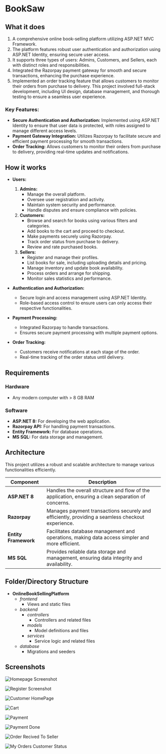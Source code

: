 # BookSaw

## What it does
 1. A comprehensive online book-selling platform utilizing ASP.NET MVC Framework.
 2. The platform features robust user authentication and authorization using ASP.NET Identity, ensuring secure user access.
 3. It supports three types of users: Admins, Customers, and Sellers, each with distinct roles and responsibilities.
 4. Integrated the Razorpay payment gateway for smooth and secure transactions, enhancing the purchase experience.
 5. Implemented an order tracking feature that allows customers to monitor their orders from purchase to delivery. This project involved full-stack development, including UI design, database management, and thorough testing to ensure a seamless user experience. 


### Key Features:
- **Secure Authentication and Authorization:** Implemented using ASP.NET Identity to ensure that user data is protected, with roles assigned to manage different access levels.
- **Payment Gateway Integration:** Utilizes Razorpay to facilitate secure and efficient payment processing for smooth transactions.
- **Order Tracking:** Allows customers to monitor their orders from purchase to delivery, providing real-time updates and notifications.

## How it works
- **Users:** 
  1. **Admins:** 
     - Manage the overall platform.
     - Oversee user registration and activity.
     - Maintain system security and performance.
     - Handle disputes and ensure compliance with policies.
  2. **Customers:**
     - Browse and search for books using various filters and categories.
     - Add books to the cart and proceed to checkout.
     - Make payments securely using Razorpay.
     - Track order status from purchase to delivery.
     - Review and rate purchased books.
  3. **Sellers:**
     - Register and manage their profiles.
     - List books for sale, including uploading details and pricing.
     - Manage inventory and update book availability.
     - Process orders and arrange for shipping.
     - Monitor sales statistics and performance.

- **Authentication and Authorization:** 
  - Secure login and access management using ASP.NET Identity.
  - Role-based access control to ensure users can only access their respective functionalities.

- **Payment Processing:** 
  - Integrated Razorpay to handle transactions.
  - Ensures secure payment processing with multiple payment options.

- **Order Tracking:** 
  - Customers receive notifications at each stage of the order.
  - Real-time tracking of the order status until delivery.

## Requirements
### Hardware
- Any modern computer with > 8 GB RAM

### Software
- **ASP.NET 8:** For developing the web application.
- **Razorpay API:** For handling payment transactions.
- **Entity Framework:** For database operations.
- **MS SQL:** For data storage and management.

## Architecture
This project utilizes a robust and scalable architecture to manage various functionalities efficiently.

| Component          | Description                    |
|--------------------|--------------------------------|
| **ASP.NET 8**      | Handles the overall structure and flow of the application, ensuring a clean separation of concerns. |
| **Razorpay**       | Manages payment transactions securely and efficiently, providing a seamless checkout experience.    |
| **Entity Framework** | Facilitates database management and operations, making data access simpler and more efficient. |
| **MS SQL**         | Provides reliable data storage and management, ensuring data integrity and availability.            |

## Folder/Directory Structure

- **OnlineBookSellingPlatform**
  - *frontend*
    - Views and static files
  - *backend*
    - *controllers*
      - Controllers and related files
    - *models*
      - Model definitions and files
    - *services*
      - Service logic and related files
  - *database*
    - Migrations and seeders

## Screenshots

![Homepage Screenshot](https://github.com/chandrahassawant/BookSaw/blob/main/Screenshots/Landing%20Page.png)

![Register Screenshot](https://github.com/chandrahassawant/BookSaw/blob/main/Screenshots/Register.png)

![Customer HomePage ](https://github.com/chandrahassawant/BookSaw/blob/main/Screenshots/ProductPage.png)

![Cart ](https://github.com/chandrahassawant/BookSaw/blob/main/Screenshots/cart.png)

![Payment ](https://github.com/chandrahassawant/BookSaw/blob/main/Screenshots/Razorpay%20payment.png)

![Payment Done ](https://github.com/chandrahassawant/BookSaw/blob/main/Screenshots/payment%20sucessfull.png)

![Order Recived To Seller ](https://github.com/chandrahassawant/BookSaw/blob/main/Screenshots/orderRecivedToSeller.png)

![My Orders Customer Status ](https://github.com/chandrahassawant/BookSaw/blob/main/Screenshots/CustomerOrders.png)




